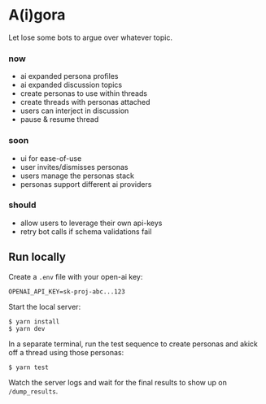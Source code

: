 # A(i)gora

Let lose some bots to argue over whatever topic.

### now

- ai expanded persona profiles
- ai expanded discussion topics
- create personas to use within threads
- create threads with personas attached
- users can interject in discussion
- pause & resume thread

### soon

- ui for ease-of-use
- user invites/dismisses personas
- users manage the personas stack
- personas support different ai providers

### should

- allow users to leverage their own api-keys
- retry bot calls if schema validations fail

## Run locally

Create a `.env` file with your open-ai key:

```
OPENAI_API_KEY=sk-proj-abc...123
```

Start the local server:

```
$ yarn install
$ yarn dev
```

In a separate terminal, run the test sequence to create personas and akick off a thread using those personas:

```
$ yarn test
```

Watch the server logs and wait for the final results to show up on `/dump_results`.
